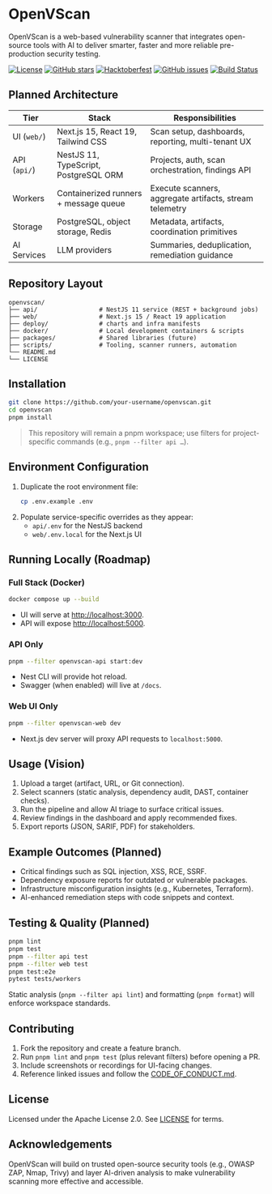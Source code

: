 # OpenVScan

OpenVScan is a web-based vulnerability scanner that integrates open-source tools with AI to deliver smarter, faster and more reliable pre-production security testing.

[![License](https://img.shields.io/badge/License-Apache%202.0-blue.svg)](https://opensource.org/licenses/Apache-2.0)
[![GitHub stars](https://img.shields.io/github/stars/Buddhsen-tripathi/openvscan.svg?style=social&label=Star)](https://github.com/Buddhsen-tripathi/openvscan)
[![Hacktoberfest](https://img.shields.io/badge/Hacktoberfest-2025-orange.svg)](https://hacktoberfest.com/)
[![GitHub issues](https://img.shields.io/github/issues/Buddhsen-tripathi/openvscan.svg)](https://github.com/Buddhsen-tripathi/openvscan/issues)
[![Build Status](https://img.shields.io/badge/build-passing-brightgreen.svg)](https://github.com/Buddhsen-tripathi/openvscan/actions)


## Planned Architecture

| Tier | Stack | Responsibilities |
| --- | --- | --- |
| UI (`web/`) | Next.js 15, React 19, Tailwind CSS | Scan setup, dashboards, reporting, multi-tenant UX |
| API (`api/`) | NestJS 11, TypeScript, PostgreSQL ORM | Projects, auth, scan orchestration, findings API |
| Workers | Containerized runners + message queue | Execute scanners, aggregate artifacts, stream telemetry |
| Storage | PostgreSQL, object storage, Redis | Metadata, artifacts, coordination primitives |
| AI Services | LLM providers | Summaries, deduplication, remediation guidance |

## Repository Layout

```
openvscan/
├── api/                 # NestJS 11 service (REST + background jobs)
├── web/                 # Next.js 15 / React 19 application
├── deploy/              # charts and infra manifests
├── docker/              # Local development containers & scripts
├── packages/            # Shared libraries (future)
├── scripts/             # Tooling, scanner runners, automation
└── README.md
└── LICENSE
```

## Installation

```bash
git clone https://github.com/your-username/openvscan.git
cd openvscan
pnpm install
```

> This repository will remain a pnpm workspace; use filters for project-specific commands (e.g., `pnpm --filter api …`).

## Environment Configuration

1. Duplicate the root environment file:
   ```bash
   cp .env.example .env
   ```
2. Populate service-specific overrides as they appear:
   - `api/.env` for the NestJS backend
   - `web/.env.local` for the Next.js UI

## Running Locally (Roadmap)

### Full Stack (Docker)

```bash
docker compose up --build
```

- UI will serve at <http://localhost:3000>.
- API will expose <http://localhost:5000>.

### API Only

```bash
pnpm --filter openvscan-api start:dev
```

- Nest CLI will provide hot reload.
- Swagger (when enabled) will live at `/docs`.

### Web UI Only

```bash
pnpm --filter openvscan-web dev
```

- Next.js dev server will proxy API requests to `localhost:5000`.

## Usage (Vision)

1. Upload a target (artifact, URL, or Git connection).
2. Select scanners (static analysis, dependency audit, DAST, container checks).
3. Run the pipeline and allow AI triage to surface critical issues.
4. Review findings in the dashboard and apply recommended fixes.
5. Export reports (JSON, SARIF, PDF) for stakeholders.

## Example Outcomes (Planned)

- Critical findings such as SQL injection, XSS, RCE, SSRF.
- Dependency exposure reports for outdated or vulnerable packages.
- Infrastructure misconfiguration insights (e.g., Kubernetes, Terraform).
- AI-enhanced remediation steps with code snippets and context.

## Testing & Quality (Planned)

```bash
pnpm lint
pnpm test
pnpm --filter api test
pnpm --filter web test
pnpm test:e2e
pytest tests/workers
```

Static analysis (`pnpm --filter api lint`) and formatting (`pnpm format`) will enforce workspace standards.

## Contributing

1. Fork the repository and create a feature branch.
2. Run `pnpm lint` and `pnpm test` (plus relevant filters) before opening a PR.
3. Include screenshots or recordings for UI-facing changes.
4. Reference linked issues and follow the [CODE_OF_CONDUCT.md](./CODE_OF_CONDUCT.md).

## License

Licensed under the Apache License 2.0. See [LICENSE](./LICENSE) for terms.

## Acknowledgements

OpenVScan will build on trusted open-source security tools (e.g., OWASP ZAP, Nmap, Trivy) and layer AI-driven analysis to make vulnerability scanning more effective and accessible.
